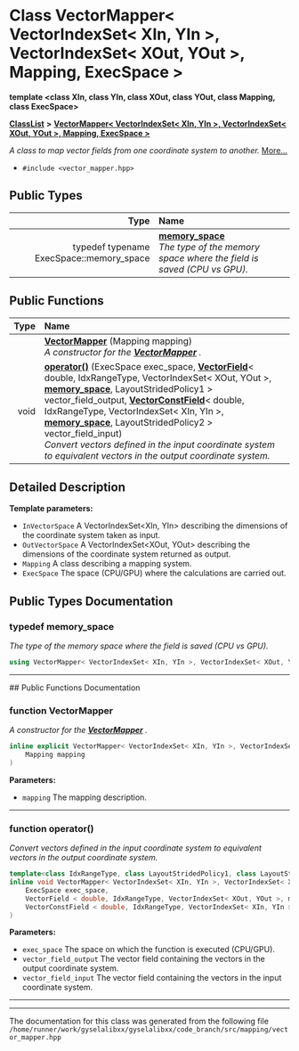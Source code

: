 

# Class VectorMapper&lt; VectorIndexSet&lt; XIn, YIn &gt;, VectorIndexSet&lt; XOut, YOut &gt;, Mapping, ExecSpace &gt;

**template &lt;class XIn, class YIn, class XOut, class YOut, class Mapping, class ExecSpace&gt;**



[**ClassList**](annotated.md) **>** [**VectorMapper&lt; VectorIndexSet&lt; XIn, YIn &gt;, VectorIndexSet&lt; XOut, YOut &gt;, Mapping, ExecSpace &gt;**](classVectorMapper_3_01VectorIndexSet_3_01XIn_00_01YIn_01_4_00_01VectorIndexSet_3_01XOut_00_01YOu77c12468788509067d2c0ef34f5e389c.md)



_A class to map vector fields from one coordinate system to another._ [More...](#detailed-description)

* `#include <vector_mapper.hpp>`

















## Public Types

| Type | Name |
| ---: | :--- |
| typedef typename ExecSpace::memory\_space | [**memory\_space**](#typedef-memory_space)  <br>_The type of the memory space where the field is saved (CPU vs GPU)._  |




















## Public Functions

| Type | Name |
| ---: | :--- |
|   | [**VectorMapper**](#function-vectormapper) (Mapping mapping) <br>_A constructor for the_ [_**VectorMapper**_](classVectorMapper.md) _._ |
|  void | [**operator()**](#function-operator) (ExecSpace exec\_space, [**VectorField**](classVectorField.md)&lt; double, IdxRangeType, VectorIndexSet&lt; XOut, YOut &gt;, [**memory\_space**](classVectorMapper_3_01VectorIndexSet_3_01XIn_00_01YIn_01_4_00_01VectorIndexSet_3_01XOut_00_01YOu77c12468788509067d2c0ef34f5e389c.md#typedef-memory_space), LayoutStridedPolicy1 &gt; vector\_field\_output, [**VectorConstField**](classVectorField.md)&lt; double, IdxRangeType, VectorIndexSet&lt; XIn, YIn &gt;, [**memory\_space**](classVectorMapper_3_01VectorIndexSet_3_01XIn_00_01YIn_01_4_00_01VectorIndexSet_3_01XOut_00_01YOu77c12468788509067d2c0ef34f5e389c.md#typedef-memory_space), LayoutStridedPolicy2 &gt; vector\_field\_input) <br>_Convert vectors defined in the input coordinate system to equivalent vectors in the output coordinate system._  |




























## Detailed Description


 

**Template parameters:**


* `InVectorSpace` A VectorIndexSet&lt;XIn, YIn&gt; describing the dimensions of the coordinate system taken as input. 
* `OutVectorSpace` A VectorIndexSet&lt;XOut, YOut&gt; describing the dimensions of the coordinate system returned as output. 
* `Mapping` A class describing a mapping system. 
* `ExecSpace` The space (CPU/GPU) where the calculations are carried out. 




    
## Public Types Documentation




### typedef memory\_space 

_The type of the memory space where the field is saved (CPU vs GPU)._ 
```C++
using VectorMapper< VectorIndexSet< XIn, YIn >, VectorIndexSet< XOut, YOut >, Mapping, ExecSpace >::memory_space =  typename ExecSpace::memory_space;
```




<hr>
## Public Functions Documentation




### function VectorMapper 

_A constructor for the_ [_**VectorMapper**_](classVectorMapper.md) _._
```C++
inline explicit VectorMapper< VectorIndexSet< XIn, YIn >, VectorIndexSet< XOut, YOut >, Mapping, ExecSpace >::VectorMapper (
    Mapping mapping
) 
```





**Parameters:**


* `mapping` The mapping description. 




        

<hr>



### function operator() 

_Convert vectors defined in the input coordinate system to equivalent vectors in the output coordinate system._ 
```C++
template<class IdxRangeType, class LayoutStridedPolicy1, class LayoutStridedPolicy2>
inline void VectorMapper< VectorIndexSet< XIn, YIn >, VectorIndexSet< XOut, YOut >, Mapping, ExecSpace >::operator() (
    ExecSpace exec_space,
    VectorField < double, IdxRangeType, VectorIndexSet< XOut, YOut >, memory_space , LayoutStridedPolicy1 > vector_field_output,
    VectorConstField < double, IdxRangeType, VectorIndexSet< XIn, YIn >, memory_space , LayoutStridedPolicy2 > vector_field_input
) 
```





**Parameters:**


* `exec_space` The space on which the function is executed (CPU/GPU). 
* `vector_field_output` The vector field containing the vectors in the output coordinate system. 
* `vector_field_input` The vector field containing the vectors in the input coordinate system. 




        

<hr>

------------------------------
The documentation for this class was generated from the following file `/home/runner/work/gyselalibxx/gyselalibxx/code_branch/src/mapping/vector_mapper.hpp`

